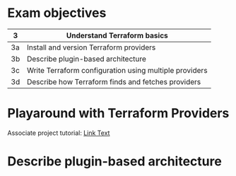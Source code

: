 # Exam objectives

| 3  | **Understand Terraform basics**                        |
|----|--------------------------------------------------------|
| 3a | Install and version Terraform providers                |
| 3b | Describe plugin-based architecture                     |
| 3c | Write Terraform configuration using multiple providers |
| 3d | Describe how Terraform finds and fetches providers     |


# Playaround with Terraform Providers

Associate project tutorial: [Link Text](../tf-basic/README.md)

# Describe plugin-based architecture

